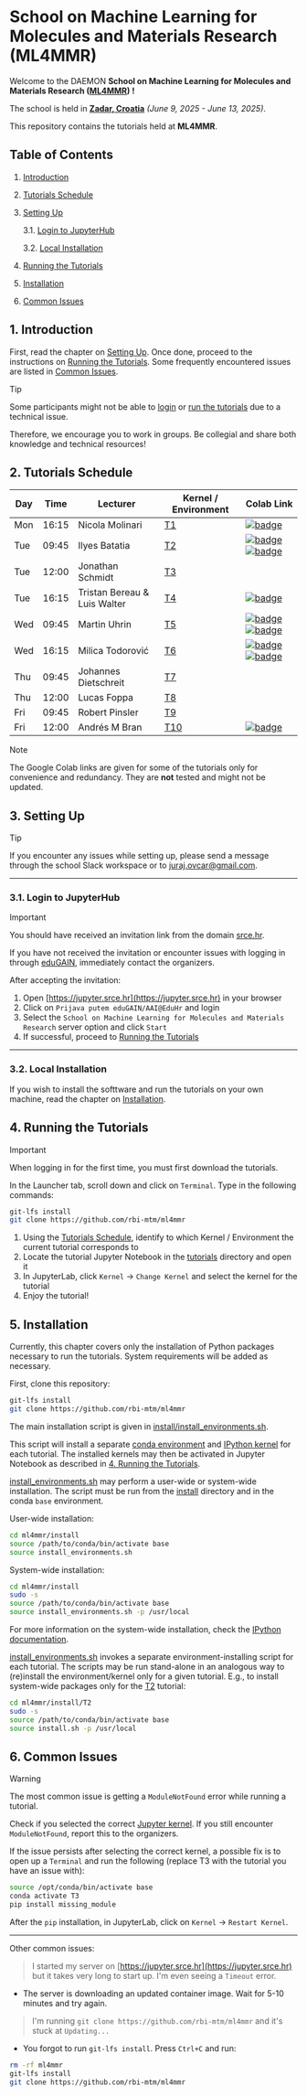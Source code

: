 # School on Machine Learning for Molecules and Materials Research (ML4MMR)
Welcome to the DAEMON **School on Machine Learning for Molecules and Materials Research ([ML4MMR](https://www.cecam.org/workshop-details/school-on-machine-learning-for-molecules-and-materials-research-1379)) !**

The school is held in [**Zadar, Croatia**](https://maps.app.goo.gl/ghrk4jbUWV7TUb7F8) *(June 9, 2025 - June 13, 2025)*.

This repository contains the tutorials held at **ML4MMR**.

## Table of Contents
 1. [Introduction](#1-introduction)
 2. [Tutorials Schedule](#2-tutorials-schedule)
 3. [Setting Up](#3-setting-up)
    
    3.1. [Login to JupyterHub](#31-login-to-jupyterhub)
    
    3.2. [Local Installation](#32-local-installation)
    
 4. [Running the Tutorials](#4-running-the-tutorials)
 5. [Installation](#5-installation)
 6. [Common Issues](#6-common-issues)

## 1. Introduction

First, read the chapter on [Setting Up](#3-setting-up). Once done, proceed to
the instructions on [Running the Tutorials](#4-running-the-tutorials). Some
frequently encountered issues are listed in [Common Issues](#6-common-issues).

> [!TIP]
> Some participants might not be able to [login](#31-login-to-jupyterhub)
> or [run the tutorials](#4-running-the-tutorials) due
> to a technical issue.
>
> Therefore, we encourage you to work in groups.
> Be collegial and share both knowledge and technical resources!

## 2. Tutorials Schedule

| Day | Time  | Lecturer                     | Kernel / Environment | Colab Link |
| --- | ----- | ---------------------------  | -------------------- | ---------- |
| Mon | 16:15 | Nicola Molinari              | [T1](tutorials/T1)   | [![badge](https://colab.research.google.com/assets/colab-badge.svg)](https://colab.research.google.com/drive/1f9rGNDaLqKVFhAK4mTpu-5tn-BvXEmNs?usp=sharing)
| Tue | 09:45 | Ilyes Batatia                | [T2](tutorials/T2)   | [![badge](https://colab.research.google.com/assets/colab-badge.svg)](https://colab.research.google.com/drive/1ZrTuTvavXiCxTFyjBV4GqlARxgFwYAtX) [![badge](https://colab.research.google.com/assets/colab-badge.svg)](https://colab.research.google.com/drive/1oCSVfMhWrqHTeHbKgUSQN9hTKxLzoNyb)  |
| Tue | 12:00 | Jonathan Schmidt             | [T3](tutorials/T3)   | |
| Tue | 16:15 | Tristan Bereau & Luis Walter | [T4](tutorials/T4)   | [![badge](https://colab.research.google.com/assets/colab-badge.svg)](https://colab.research.google.com/drive/1jcS-q8DnS6O4n4BLS4yvldE5yMbOFDcY?usp=sharing) |
| Wed | 09:45 | Martin Uhrin                 | [T5](tutorials/T5)   | [![badge](https://colab.research.google.com/assets/colab-badge.svg)](https://colab.research.google.com/drive/1Q_qqTultR3T7YisoNnTBXWBm8reXQ6JL?usp=sharing) [![badge](https://colab.research.google.com/assets/colab-badge.svg)](https://colab.research.google.com/drive/1XX5Qx47CqnGIFC0IJxMSw_uH-N14Je1m?usp=sharing) |
| Wed | 16:15 | Milica Todorović             | [T6](tutorials/T6)   | [![badge](https://colab.research.google.com/assets/colab-badge.svg)](https://colab.research.google.com/drive/17Vy4iTuIyvOh37pbuI4OeO1YTUmpm-hz#sandboxMode=true)  [![badge](https://colab.research.google.com/assets/colab-badge.svg)](https://colab.research.google.com/drive/18SR3N0N9HaVXNu76F-wXk8Y5ZJ1N0q_b?usp=sharing) |
| Thu | 09:45 | Johannes Dietschreit         | [T7](tutorials/T7)   | |
| Thu | 12:00 | Lucas Foppa                  | [T8](tutorials/T8)   | |
| Fri | 09:45 | Robert Pinsler               | [T9](tutorials/T9)   | |
| Fri | 12:00 | Andrés M Bran                | [T10](tutorials/T10) | [![badge](https://colab.research.google.com/assets/colab-badge.svg)](https://colab.research.google.com/github/rbi-mtm/ml4mmr/blob/main/tutorials/T10/agents.ipynb) |

> [!NOTE]
> The Google Colab links are given for some of the tutorials only for convenience and redundancy.
> They are **not** tested and might not be updated.

## 3. Setting Up

> [!TIP]
> If you encounter any issues while setting up, please send a message through the school Slack workspace
or to [juraj.ovcar@gmail.com](mailto:juraj.ovcar@gmail.com).

***
### 3.1. Login to JupyterHub

> [!Important]
> You should have received an invitation link from the domain [srce.hr](srce.hr).
>
> If you have not received the invitation or encounter issues with logging in
> through [eduGAIN](https://edugain.org/), immediately contact the organizers.

After accepting the invitation:

 1. Open [https://jupyter.srce.hr](https://jupyter.srce.hr) in your browser
 2. Click on ``Prijava putem eduGAIN/AAI@EduHr`` and login
 3. Select the ``School on Machine Learning for Molecules and Materials Research`` server option and click ``Start``
 4. If successful, proceed to [Running the Tutorials](4-running-the-tutorials)

***
### 3.2. Local Installation

If you wish to install the softtware and run the tutorials on your own machine, read the chapter on [Installation](5-installation).

## 4. Running the Tutorials

> [!IMPORTANT]
> When logging in for the first time, you must first download the tutorials.
>
> In the Launcher tab, scroll down and click on ``Terminal``. Type in the following commands:
>
> ```bash
> git-lfs install
> git clone https://github.com/rbi-mtm/ml4mmr
> ```

 1. Using the [Tutorials Schedule](#2-tutorials-schedule), identify to which Kernel / Environment the current tutorial corresponds to
 2. Locate the tutorial Jupyter Notebook in the [tutorials](tutorials) directory and open it
 3. In JupyterLab, click ``Kernel`` &rarr; ``Change Kernel`` and select the kernel for the tutorial
 4. Enjoy the tutorial!

## 5. Installation

Currently, this chapter covers only the installation of Python packages
necessary to run the tutorials. System requirements will be added as necessary.

First, clone this repository:

```bash
git-lfs install
git clone https://github.com/rbi-mtm/ml4mmr
```

The main installation script is given in [install/install_environments.sh](install/install_environments.sh).

This script will install a separate [conda environment](https://docs.conda.io/projects/conda/en/latest/user-guide/tasks/manage-environments.html) and [IPython kernel](https://ipython.readthedocs.io/en/stable/install/kernel_install.html#kernels-for-different-environments) for each tutorial. 
The installed kernels may then be activated in Jupyter Notebook as described in [4. Running the Tutorials](#4-running-the-tutorials).

[install_environments.sh](install/install_environments.sh) may perform a user-wide or system-wide installation. The script must be run from the [install](install) directory and in the conda ``base`` environment.

User-wide installation:

```bash
cd ml4mmr/install
source /path/to/conda/bin/activate base
source install_environments.sh
```

System-wide installation:

```bash
cd ml4mmr/install
sudo -s
source /path/to/conda/bin/activate base
source install_environments.sh -p /usr/local
```

For more information on the system-wide installation, check the [IPython documentation](https://ipython.readthedocs.io/en/stable/install/kernel_install.html#kernels-for-different-environments).

[install_environments.sh](install/install_environments.sh) invokes a separate environment-installing script for each tutorial. The scripts may be run stand-alone in an analogous way to (re)install the environment/kernel only for a given tutorial.
E.g., to install system-wide packages only for the [T2](tutorials/T2) tutorial:

```bash
cd ml4mmr/install/T2
sudo -s
source /path/to/conda/bin/activate base
source install.sh -p /usr/local
```

## 6. Common Issues

> [!WARNING]
>
> The most common issue is getting a ``ModuleNotFound`` error while running a tutorial.
>
> Check if you selected the correct [Jupyter kernel](4-running-the-tutorials). If you still encounter ``ModuleNotFound``, report this to the organizers.
>
> If the issue persists after selecting the correct kernel, a possible fix is to open up a ``Terminal`` and run the following (replace T3 with the tutorial you have an issue with):
>
> ```bash
> source /opt/conda/bin/activate base
> conda activate T3
> pip install missing_module
> ```
>
> After the ``pip`` installation, in JupyterLab, click on ``Kernel`` &rarr; ``Restart Kernel``.

***

Other common issues:

> I started my server on [https://jupyter.srce.hr](https://jupyter.srce.hr) but it takes very long to start up. I'm even seeing a ``Timeout`` error.

- The server is downloading an updated container image. Wait for 5-10 minutes and try again.


> I'm running ``git clone https://github.com/rbi-mtm/ml4mmr`` and it's stuck at ``Updating...``

- You forgot to run ``git-lfs install``. Press ``Ctrl+C`` and run:

```bash
rm -rf ml4mmr
git-lfs install
git clone https://github.com/rbi-mtm/ml4mmr
```
